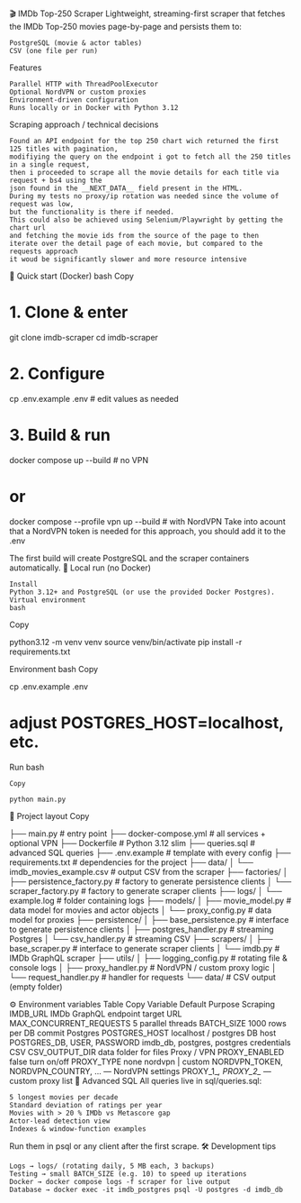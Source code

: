 🎬 IMDb Top-250 Scraper
Lightweight, streaming-first scraper that fetches the IMDb Top-250 movies page-by-page and persists them to:

    PostgreSQL (movie & actor tables)
    CSV (one file per run)

Features

    Parallel HTTP with ThreadPoolExecutor
    Optional NordVPN or custom proxies
    Environment-driven configuration
    Runs locally or in Docker with Python 3.12

Scraping approach / technical decisions

    Found an API endpoint for the top 250 chart wich returned the first 125 titles with pagination, 
    modifiying the query on the endpoint i got to fetch all the 250 titles in a single request, 
    then i proceeded to scrape all the movie details for each title via request + bs4 using the
    json found in the __NEXT_DATA__ field present in the HTML.
    During my tests no proxy/ip rotation was needed since the volume of request was low,
    but the functionality is there if needed.
    This could also be achieved using Selenium/Playwright by getting the chart url 
    and fetching the movie ids from the source of the page to then 
    iterate over the detail page of each movie, but compared to the requests approach 
    it woud be significantly slower and more resource intensive

🏁 Quick start (Docker)
bash
Copy

# 1. Clone & enter
git clone <repo-url> imdb-scraper
cd imdb-scraper

# 2. Configure
cp .env.example .env          # edit values as needed

# 3. Build & run
docker compose up --build     # no VPN
#   or
docker compose --profile vpn up --build  # with NordVPN
Take into acount that a NordVPN token is needed for this approach, you should add it to the .env

The first build will create PostgreSQL and the scraper containers automatically.
🔧 Local run (no Docker)

    Install
    Python 3.12+ and PostgreSQL (or use the provided Docker Postgres).
    Virtual environment
    bash

Copy

python3.12 -m venv venv
source venv/bin/activate
pip install -r requirements.txt

Environment
bash
Copy

cp .env.example .env
# adjust POSTGRES_HOST=localhost, etc.

Run
bash

    Copy

    python main.py

📁 Project layout
Copy

├── main.py                       # entry point
├── docker-compose.yml            # all services + optional VPN
├── Dockerfile                    # Python 3.12 slim
├── queries.sql                   # advanced SQL queries
├── .env.example                  # template with every config
├── requirements.txt              # dependencies for the project
├── data/
│   └── imdb_movies_example.csv   # output CSV from the scraper
├── factories/
│   ├── persistence_factory.py    # factory to generate persistence clients
│   └── scraper_factory.py        # factory to generate scraper clients
├── logs/
│   └── example.log               # folder containing logs
├── models/
│   ├── movie_model.py            # data model for movies and actor objects
│   └── proxy_config.py           # data model for proxies
├── persistence/
│   ├── base_persistence.py       # interface to generate persistence clients
│   ├── postgres_handler.py       # streaming Postgres
│   └── csv_handler.py            # streaming CSV
├── scrapers/
│   ├── base_scraper.py           # interface to generate scraper clients
│   └── imdb.py                   # IMDb GraphQL scraper
├── utils/
│   ├── logging_config.py         # rotating file & console logs
│   ├── proxy_handler.py          # NordVPN / custom proxy logic
│   └── request_handler.py        # handler for requests
└── data/                         # CSV output (empty folder)

⚙️ Environment variables
Table
Copy
Variable	Default	Purpose
Scraping
IMDB_URL	IMDb GraphQL endpoint	target URL
MAX_CONCURRENT_REQUESTS	5	parallel threads
BATCH_SIZE	1000	rows per DB commit
Postgres
POSTGRES_HOST	localhost / postgres	DB host
POSTGRES_DB, USER, PASSWORD	imdb_db, postgres, postgres	credentials
CSV
CSV_OUTPUT_DIR	data	folder for files
Proxy / VPN
PROXY_ENABLED	false	turn on/off
PROXY_TYPE	none	nordvpn | custom
NORDVPN_TOKEN, NORDVPN_COUNTRY, …	—	NordVPN settings
PROXY_1_*, PROXY_2_*	—	custom proxy list
🧪 Advanced SQL
All queries live in sql/queries.sql:

    5 longest movies per decade
    Standard deviation of ratings per year
    Movies with > 20 % IMDb vs Metascore gap
    Actor-lead detection view
    Indexes & window-function examples

Run them in psql or any client after the first scrape.
🛠️ Development tips

    Logs → logs/ (rotating daily, 5 MB each, 3 backups)
    Testing → small BATCH_SIZE (e.g. 10) to speed up iterations
    Docker → docker compose logs -f scraper for live output
    Database → docker exec -it imdb_postgres psql -U postgres -d imdb_db

